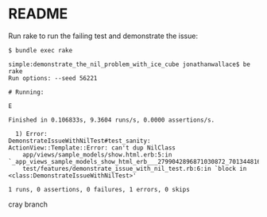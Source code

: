 # README

Run rake to run the failing test and demonstrate the issue: 

    $ bundle exec rake


```
simple:demonstrate_the_nil_problem_with_ice_cube jonathanwallace$ be rake
Run options: --seed 56221

# Running:

E

Finished in 0.106833s, 9.3604 runs/s, 0.0000 assertions/s.

  1) Error:
DemonstrateIssueWithNilTest#test_sanity:
ActionView::Template::Error: can't dup NilClass
    app/views/sample_models/show.html.erb:5:in `_app_views_sample_models_show_html_erb___2799042896871030872_70134481642940'
    test/features/demonstrate_issue_with_nil_test.rb:6:in `block in <class:DemonstrateIssueWithNilTest>'

1 runs, 0 assertions, 0 failures, 1 errors, 0 skips
```

cray branch
